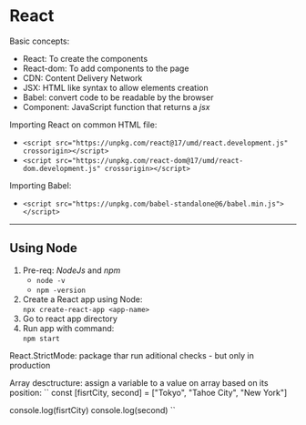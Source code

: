 # React

Basic concepts:
- React: To create the components
- React-dom: To add components to the page
- CDN: Content Delivery Network
- JSX: HTML like syntax to allow elements creation
- Babel: convert code to be readable by the browser
- Component: JavaScript function that returns a *jsx*

Importing React on common HTML file:
- ``<script src="https://unpkg.com/react@17/umd/react.development.js" crossorigin></script>``
- ``<script src="https://unpkg.com/react-dom@17/umd/react-dom.development.js" crossorigin></script>``

Importing Babel:
- ``<script src="https://unpkg.com/babel-standalone@6/babel.min.js"></script>``

<hr />

## Using Node

1. Pre-req: *NodeJs* and *npm*
   - ``node -v``
   - ``npm -version``
2. Create a React app using Node:  
    ``npx create-react-app <app-name>``
3. Go to react app directory
4. Run app with command:  
    ```npm start```

React.StrictMode: package thar run aditional checks - but only in production

Array desctructure: assign a variable to a value on array based on its position:
``
const [fisrtCity, second] = ["Tokyo", "Tahoe City", "New York"]

console.log(fisrtCity)
console.log(second)
``
